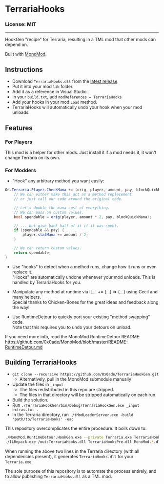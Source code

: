 # TerrariaHooks

### License: MIT

----

HookGen "recipe" for Terraria, resulting in a TML mod that other mods can depend on.

Built with [MonoMod](https://github.com/0x0ade/MonoMod).

## Instructions

- Download `TerrariaHooks.dll` from the [latest release](https://github.com/0x0ade/TerrariaHooks/releases).
- Put it into your mod `lib` folder.
- Add it as a reference in Visual Studio.
- In your `build.txt`, add `modReferences = TerrariaHooks`
- Add your hooks in your mod `Load` method.
- TerrariaHooks will automatically undo your hook when your mod unloads.

## Features

### For Players

This mod is a helper for other mods. Just install it if a mod needs it, it won't change Terraria on its own.

### For Modders

- "Hook" any arbitrary method you want easily:
```cs
On.Terraria.Player.CheckMana += (orig, player, amount, pay, blockQuickMana) => {
	// We can either make this act as a method replacement
	// or just call our code around the original code.

	// Let's double the mana cost of everything.
	// We can pass on custom values.
	bool spendable = orig(player, amount * 2, pay, blockQuickMana);

	// ... but give back half of it if it was spent.
	if (spendable && pay) {
		player.statMana += amount / 2;
	}

	// We can return custom values.
	return spendable;
}
```

- Use "hooks" to detect when a method runs, change how it runs or even replace it.  
"Hooks" are automatically undone whenever your mod unloads. This is handled by TerrariaHooks for you.

- Manipulate any method at runtime via IL... += (...) => {...} using Cecil and many helpers.  
Special thanks to Chicken-Bones for the great ideas and feedback along the way!

- Use RuntimeDetour to quickly port your existing "method swapping" code.  
Note that this requires you to undo your detours on unload.

If you need more info, read the MonoMod RuntimeDetour README:
https://github.com/0x0ade/MonoMod/blob/master/README-RuntimeDetour.md

## Building TerrariaHooks

- `git clone --recursive https://github.com/0x0ade/TerrariaHookGen.git`
    - Alternatively, pull in the MonoMod submodule manually
- Update the files in `_input`
	- The files redistributed in this repo are stripped.
	- The files in that directory will be stripped automatically on each run.
- Build the solution.
- Run `./TerrariaHookGen/bin/Debug/TerrariaHookGen.exe _input extras.txt .`
- In the Terraria directory, run `./tModLoaderServer.exe -build 'path/to/TerrariaHooks' -eac`

This repository overcomplicates the entire procedure. It boils down to:
```bash
./MonoMod.RuntimeDetour.HookGen.exe --private Terraria.exe TerrariaHooksPre.dll
./ILRepack.exe /out:TerrariaHooks.dll TerrariaHooksPre.dll MonoMod.*.dll MonoMod.exe
```

When running the above two lines in the Terraria directory (with all dependencies present), it generates `TerrariaHooks.dll` for your `Terraria.exe`.

The sole purpose of this repository is to automate the process entirely, and to allow publishing `TerrariaHooks.dll` as a TML mod.
